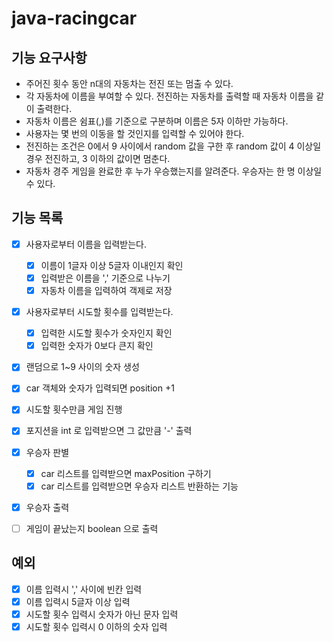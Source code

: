# java-racingcar

## 기능 요구사항

- 주어진 횟수 동안 n대의 자동차는 전진 또는 멈출 수 있다.
- 각 자동차에 이름을 부여할 수 있다. 전진하는 자동차를 출력할 때 자동차 이름을 같이 출력한다.
- 자동차 이름은 쉼표(,)를 기준으로 구분하며 이름은 5자 이하만 가능하다.
- 사용자는 몇 번의 이동을 할 것인지를 입력할 수 있어야 한다.
- 전진하는 조건은 0에서 9 사이에서 random 값을 구한 후 random 값이 4 이상일 경우 전진하고, 3 이하의 값이면 멈춘다.
- 자동차 경주 게임을 완료한 후 누가 우승했는지를 알려준다. 우승자는 한 명 이상일 수 있다.



## 기능 목록
- [x] 사용자로부터 이름을 입력받는다.
  - [x] 이름이 1글자 이상 5글자 이내인지 확인
  - [x] 입력받은 이름을 ',' 기준으로 나누기
  - [x] 자동차 이름을 입력하여 객제로 저장
- [x] 사용자로부터 시도할 횟수를 입력받는다.
  - [x] 입력한 시도할 횟수가 숫자인지 확인
  - [x] 입력한 숫자가 0보다 큰지 확인
- [x] 랜덤으로 1~9 사이의 숫자 생성
- [x] car 객체와 숫자가 입력되면 position +1
- [x] 시도할 횟수만큼 게임 진행
- [x] 포지션을 int 로 입력받으면 그 값만큼 '-' 출력
- [x] 우승자 판별
  - [x] car 리스트를 입력받으면 maxPosition 구하기
  - [x] car 리스트를 입력받으면 우승자 리스트 반환하는 기능
- [x] 우승자 출력

- [ ] 게임이 끝났는지 boolean 으로 출력




## 예외

- [x] 이름 입력시 ',' 사이에 빈칸 입력
- [x] 이름 입력시 5글자 이상 입력
- [x] 시도할 횟수 입력시 숫자가 아닌 문자 입력
- [x] 시도할 횟수 입력시 0 이하의 숫자 입력

